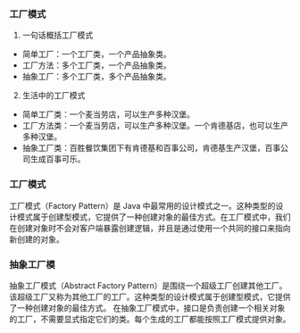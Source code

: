  ### 工厂模式

1. 一句话概括工厂模式

* 简单工厂：一个工厂类，一个产品抽象类。
* 工厂方法：多个工厂类，一个产品抽象类。
* 抽象工厂：多个工厂类，多个产品抽象类。
2. 生活中的工厂模式

* 简单工厂类：一个麦当劳店，可以生产多种汉堡。
* 工厂方法类：一个麦当劳店，可以生产多种汉堡。一个肯德基店，也可以生产多种汉堡。
* 抽象工厂类：百胜餐饮集团下有肯德基和百事公司，肯德基生产汉堡，百事公司生成百事可乐。

### 工厂模式
工厂模式（Factory Pattern）是 Java 中最常用的设计模式之一。这种类型的设计模式属于创建型模式，它提供了一种创建对象的最佳方式。在工厂模式中，我们在创建对象时不会对客户端暴露创建逻辑，并且是通过使用一个共同的接口来指向新创建的对象。

### 抽象工厂模
抽象工厂模式（Abstract Factory Pattern）是围绕一个超级工厂创建其他工厂。该超级工厂又称为其他工厂的工厂。这种类型的设计模式属于创建型模式，它提供了一种创建对象的最佳方式。
在抽象工厂模式中，接口是负责创建一个相关对象的工厂，不需要显式指定它们的类。每个生成的工厂都能按照工厂模式提供对象。